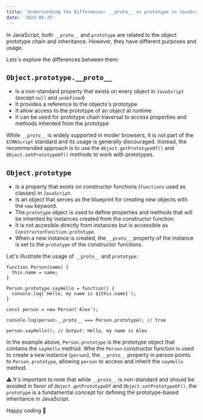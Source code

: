 ```yaml
---
title: 'Undertanding the Differences: __proto__ vs prototype in JavaScript'
date: '2023-05-25'
---
```


In JavaScript, both `__proto__` and `prototype` are related to the object prototype chain and inheritance. However, they have different purposes and usage.

Lets's explore the differences between them:

## `Object.prototype.__proto__`

- Is a non-standard property that exists on every object in `JavaScript` (except `null` and `undefined`)
- It provides a reference to the objects's prototype
- It allow access to the prototype of an object at runtime
- It can be used for prototype chain traversal to access properties and methods inherited from the prototype

While `__proto__` is widely supported in moder browsers, it is not part of the `ECMAScript` standard and its usage is generally discouraged. Instead, the recommended approach is to use the `Object.getPrototypeOf()` and `Object.setPrototypeOf()` methods to work with prototypes.

## `Object.prototype`

- Is a property that exists on constructor functions (`functions` used as classes) in `JavaScript`.
- Is an object that serves as the blueprint for creating new objects with the `new` keyword.
- The `prototype` object is used to define properties and methods that will be inherited by instances created from the constructor function.
- It is not accesible directly from instances but is accessible as `ConstructorFunction.prototype`.
- When a new instance is created, the `__proto__` property of the instance is set to the `prototype` of the constructor functions.

Let's illustrate the usage of `__proto__` and `prototype`:

```
function Person(name) {
  this.name = name;
}

Person.prototype.sayHello = function() {
  console.log(`Hello, my name is ${this.name}`);
}

const person = new Person('Alex');

console.log(person.__proto__ === Person.prototype); // true

person.sayHello(); // Output: Hello, my name is Alex
```

In the example above, `Person.prototype` is the prototype object that contains the `sayHello` method. Whe the `Person` constructor function is used to create a new instance (`person`), the `__proto__` property in person points to `Person.prototype`, allowing `person` to access and inherit the `sayHello` method.

⚠️ It's important to note that while `__proto__` is non-standard and should be avoided in favor of `Object.getPrototypeOf` and `Object.setPrototypeOf()`, the `prototype` is a fundamental concept for defining the prototype-based inheritance in JavaScript.

Happy coding 🙂
